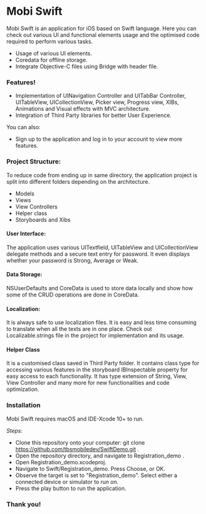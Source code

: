 # **Mobi Swift**

Mobi Swift is an application for iOS based on Swift language. Here you can check out various UI and functional elements usage and the optimised code required to perform various tasks.

  - Usage of various UI elements.
  - Coredata for offline storage.
  - Integrate Objective-C files using Bridge with header file.

### **Features!**

  - Implementation of UINavigation Controller and UITabBar Controller, UITableView, UICollectionView, Picker view, Progress view, XIBs, Animations and Visual effects with MVC architecture.
  - Integration of Third Party libraries for better User Experience.

You can also:
  - Sign up to the application and log in to your account to view more features.
  
### Project Structure:
To reduce code from ending up in same directory, the application project is split into different folders depending on the architecture. 
 - Models
 - Views
 - View Controllers
 - Helper class 
 - Storyboards and Xibs
 
#### User Interface:
The application uses various UITextfield, UITableView and UICollectionView delegate methods and a secure text entry for password. It even displays whether your password is Strong, Average or Weak.    
 
#### Data Storage:
NSUserDefaults and CoreData is used to store data locally and show how some of the CRUD operations are done in CoreData.
 
#### Localization:
It is always safe to use localization files. It is easy and less time consuming to translate when all the texts are in one place. Check out Localizable.strings file in the project for implementation and its usage.

#### Helper Class
It is a customised class saved in Third Party folder. It contains class type for accessing various features in the storyboard IBInspectable property for easy access to each functionality. It has type extension of String, View, View Controller and many more for new functionalities and code optimization. 

### Installation
Mobi Swift requires macOS and IDE-Xcode 10+ to run.

 *Steps:*

- Clone this repository onto your computer: git clone https://github.com/tbsmobiledev/SwiftDemo.git .
- Open the repository directory, and navigate to Registration_demo .
- Open Registration_demo.xcodeproj.
- Navigate to Swift/Registration_demo. Press Choose, or OK.
- Observe the target is set to "Registration_demo". Select either a connected device or simulator to run on.
- Press the play button to run the application.


### Thank you!

